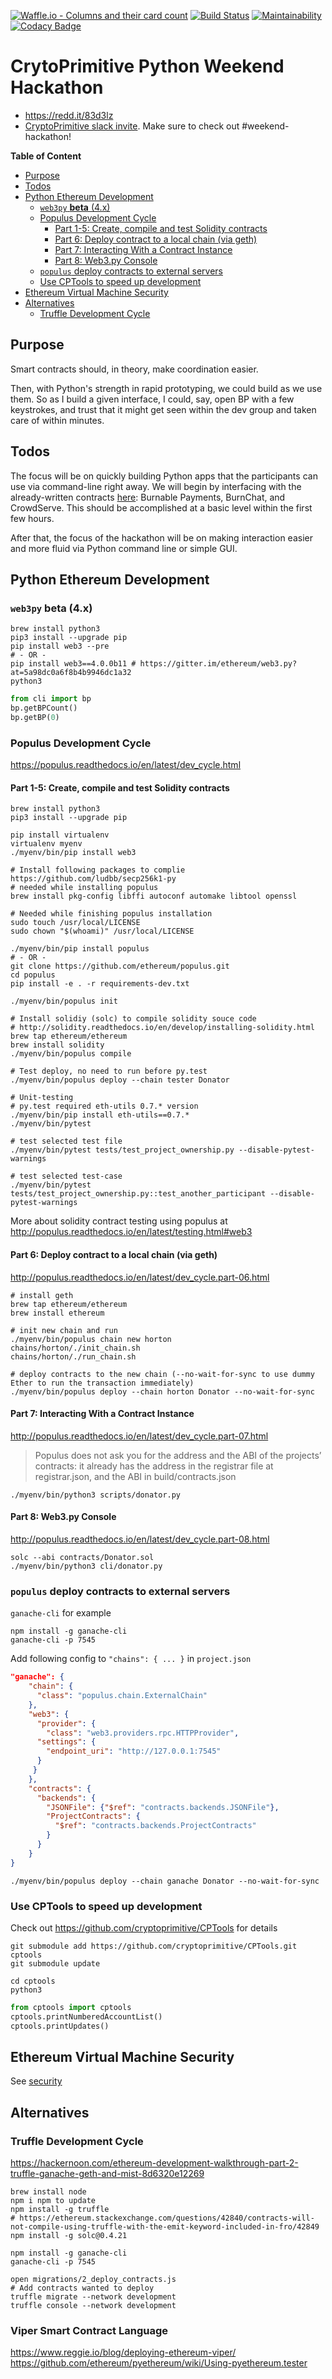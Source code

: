 [![Waffle.io - Columns and their card count](https://badge.waffle.io/tamedu/pyhackathon.png?columns=all)](https://waffle.io/tamedu/pyhackathon?utm_source=badge) [![Build Status](https://travis-ci.org/tamedu/pyhackathon.svg?branch=master)](https://travis-ci.org/tamedu/pyhackathon) [![Maintainability](https://api.codeclimate.com/v1/badges/10be89011c77cc67d57f/maintainability)](https://codeclimate.com/github/tamedu/pyhackathon/maintainability) [![Codacy Badge](https://api.codacy.com/project/badge/Grade/1227d2a8f244401789917c764053c1ea)](https://www.codacy.com/app/tamedu/pyhackathon?utm_source=github.com&amp;utm_medium=referral&amp;utm_content=tamedu/pyhackathon&amp;utm_campaign=Badge_Grade)

# CrytoPrimitive Python Weekend Hackathon
*   https://redd.it/83d3lz
*   [CryptoPrimitive slack invite](https://cp-hackathon-invite.herokuapp.com/). Make sure to check out #weekend-hackathon!

**Table of Content**
<!-- TOC START min:2 max:4 link:true update:true -->
  - [Purpose](#purpose)
  - [Todos](#todos)
  - [Python Ethereum Development](#python-ethereum-development)
    - [`web3py` **beta** (4.x)](#web3py-beta-4x)
    - [Populus Development Cycle](#populus-development-cycle)
      - [Part 1-5: Create, compile and test Solidity contracts](#part-1-5-create-compile-and-test-solidity-contracts)
      - [Part 6: Deploy contract to a local chain (via geth)](#part-6-deploy-contract-to-a-local-chain-via-geth)
      - [Part 7: Interacting With a Contract Instance](#part-7-interacting-with-a-contract-instance)
      - [Part 8: Web3.py Console](#part-8-web3py-console)
    - [`populus` deploy contracts to external servers](#populus-deploy-contracts-to-external-servers)
    - [Use CPTools to speed up development](#use-cptools-to-speed-up-development)
  - [Ethereum Virtual Machine Security](#ethereum-virtual-machine-security)
  - [Alternatives](#alternatives)
    - [Truffle Development Cycle](#truffle-development-cycle)

<!-- TOC END -->



## Purpose
Smart contracts should, in theory, make coordination easier.

Then, with Python's strength in rapid prototyping, we could build as we use them. So as I build a given interface, I could, say, open BP with a few keystrokes, and trust that it might get seen within the dev group and taken care of within minutes.

## Todos
The focus will be on quickly building Python apps that the participants can use via command-line right away. We will begin by interfacing with the already-written contracts [here](https://github.com/cryptoprimitive/contracts): Burnable Payments, BurnChat, and CrowdServe. This should be accomplished at a basic level within the first few hours.

After that, the focus of the hackathon will be on making interaction easier and more fluid via Python command line or simple GUI.

## Python Ethereum Development

### `web3py` **beta** (4.x)
```
brew install python3
pip3 install --upgrade pip
pip install web3 --pre
# - OR -
pip install web3==4.0.0b11 # https://gitter.im/ethereum/web3.py?at=5a98dc0a6f8b4b9946dc1a32
python3
```

```python
from cli import bp
bp.getBPCount()
bp.getBP(0)
```

### Populus Development Cycle
https://populus.readthedocs.io/en/latest/dev_cycle.html

#### Part 1-5: Create, compile and test Solidity contracts
```
brew install python3
pip3 install --upgrade pip

pip install virtualenv
virtualenv myenv
./myenv/bin/pip install web3

# Install following packages to complie https://github.com/ludbb/secp256k1-py
# needed while installing populus
brew install pkg-config libffi autoconf automake libtool openssl

# Needed while finishing populus installation
sudo touch /usr/local/LICENSE
sudo chown "$(whoami)" /usr/local/LICENSE

./myenv/bin/pip install populus
# - OR -
git clone https://github.com/ethereum/populus.git
cd populus
pip install -e . -r requirements-dev.txt

./myenv/bin/populus init

# Install solidiy (solc) to compile solidity souce code
# http://solidity.readthedocs.io/en/develop/installing-solidity.html
brew tap ethereum/ethereum
brew install solidity
./myenv/bin/populus compile

# Test deploy, no need to run before py.test
./myenv/bin/populus deploy --chain tester Donator

# Unit-testing
# py.test required eth-utils 0.7.* version
./myenv/bin/pip install eth-utils==0.7.*
./myenv/bin/pytest

# test selected test file
./myenv/bin/pytest tests/test_project_ownership.py --disable-pytest-warnings

# test selected test-case
./myenv/bin/pytest tests/test_project_ownership.py::test_another_participant --disable-pytest-warnings
```

More about solidity contract testing using populus at http://populus.readthedocs.io/en/latest/testing.html#web3

#### Part 6: Deploy contract to a local chain (via geth)
http://populus.readthedocs.io/en/latest/dev_cycle.part-06.html
```
# install geth
brew tap ethereum/ethereum
brew install ethereum

# init new chain and run
./myenv/bin/populus chain new horton
chains/horton/./init_chain.sh
chains/horton/./run_chain.sh

# deploy contracts to the new chain (--no-wait-for-sync to use dummy Ether to run the transaction immediately)
./myenv/bin/populus deploy --chain horton Donator --no-wait-for-sync
```

#### Part 7: Interacting With a Contract Instance
http://populus.readthedocs.io/en/latest/dev_cycle.part-07.html

> Populus does not ask you for the address and the ABI of the projects’ contracts: it already has the address in the registrar file at registrar.json, and the ABI in build/contracts.json

```
./myenv/bin/python3 scripts/donator.py
```

#### Part 8: Web3.py Console
http://populus.readthedocs.io/en/latest/dev_cycle.part-08.html

```
solc --abi contracts/Donator.sol
./myenv/bin/python3 cli/donator.py
```

### `populus` deploy contracts to external servers
`ganache-cli` for example
```
npm install -g ganache-cli
ganache-cli -p 7545
```

Add following config to `"chains": { ... }` in `project.json`

```json
"ganache": {
    "chain": {
      "class": "populus.chain.ExternalChain"
    },
    "web3": {
      "provider": {
        "class": "web3.providers.rpc.HTTPProvider",
      "settings": {
        "endpoint_uri": "http://127.0.0.1:7545"
      }
     }
    },
    "contracts": {
      "backends": {
        "JSONFile": {"$ref": "contracts.backends.JSONFile"},
        "ProjectContracts": {
          "$ref": "contracts.backends.ProjectContracts"
        }
      }
    }
}
```

```
./myenv/bin/populus deploy --chain ganache Donator --no-wait-for-sync
```

### Use CPTools to speed up development
Check out https://github.com/cryptoprimitive/CPTools for details
```
git submodule add https://github.com/cryptoprimitive/CPTools.git cptools
git submodule update

cd cptools
python3
```

```python
from cptools import cptools
cptools.printNumberedAccountList()
cptools.printUpdates()
```

## Ethereum Virtual Machine Security
See [security](https://github.com/tamedu/pyhackathon/blob/master/security/README.md)

## Alternatives
### Truffle Development Cycle
https://hackernoon.com/ethereum-development-walkthrough-part-2-truffle-ganache-geth-and-mist-8d6320e12269
```
brew install node
npm i npm to update
npm install -g truffle
# https://ethereum.stackexchange.com/questions/42840/contracts-will-not-compile-using-truffle-with-the-emit-keyword-included-in-fro/42849
npm install -g solc@0.4.21

npm install -g ganache-cli
ganache-cli -p 7545

open migrations/2_deploy_contracts.js
# Add contracts wanted to deploy
truffle migrate --network development
truffle console --network development
```

### Viper Smart Contract Language
https://www.reggie.io/blog/deploying-ethereum-viper/
https://github.com/ethereum/pyethereum/wiki/Using-pyethereum.tester
